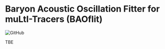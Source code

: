 # Baryon Acoustic Oscillation Fitter for muLtI-Tracers (BAOflit)

![GitHub](https://img.shields.io/github/license/cheng-zhao/BAOflit.svg)

TBE
